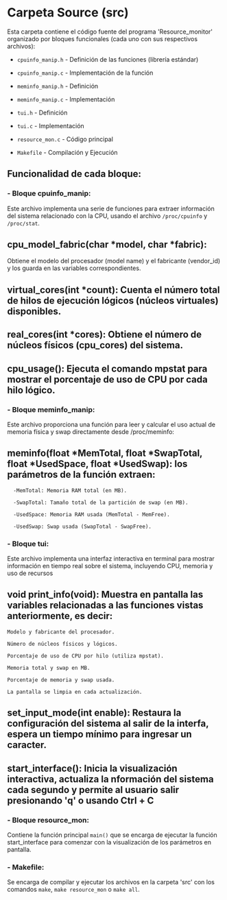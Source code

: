 # **Carpeta Source (src)**

Esta carpeta contiene el código fuente del programa 'Resource_monitor' organizado por bloques funcionales (cada uno con sus respectivos archivos):

- `cpuinfo_manip.h` - Definición de las funciones (librería estándar)

- `cpuinfo_manip.c` - Implementación de la función 

- `meminfo_manip.h` - Definición

- `meminfo_manip.c` - Implementación

- `tui.h` - Definición

- `tui.c` - Implementación

- `resource_mon.c` - Código principal

- `Makefile` - Compilación y Ejecución


## Funcionalidad de cada bloque:

### **- Bloque cpuinfo_manip:**

Este archivo implementa una serie de funciones para extraer información del sistema relacionado con la CPU, usando el archivo `/proc/cpuinfo` y `/proc/stat`. 
  ## cpu_model_fabric(char *model, char *fabric): 
  Obtiene el modelo del procesador (model name) y el fabricante (vendor_id) y    los guarda en las variables correspondientes.

  ## virtual_cores(int *count): Cuenta el número total de hilos de ejecución lógicos (núcleos virtuales) disponibles.

  ## real_cores(int *cores): Obtiene el número de núcleos físicos (cpu_cores) del sistema. 

  ## cpu_usage(): Ejecuta el comando mpstat para mostrar el porcentaje de uso de CPU por cada hilo lógico.

### **- Bloque meminfo_manip:**

Este archivo proporciona una función para leer y calcular el uso actual de memoria física y swap directamente desde /proc/meminfo:

  ## meminfo(float *MemTotal, float *SwapTotal, float *UsedSpace, float *UsedSwap): los parámetros de la función extraen: 
  
      -MemTotal: Memoria RAM total (en MB).
      
      -SwapTotal: Tamaño total de la partición de swap (en MB).
      
      -UsedSpace: Memoria RAM usada (MemTotal - MemFree).
      
      -UsedSwap: Swap usada (SwapTotal - SwapFree).
      
### **- Bloque tui:**
Este archivo implementa una interfaz interactiva en terminal para mostrar información en tiempo real sobre el sistema, incluyendo CPU, memoria y uso de recursos

  ## void print_info(void): Muestra en pantalla las variables relacionadas a las funciones vistas anteriormente, es decir: 
  
    Modelo y fabricante del procesador.
    
    Número de núcleos físicos y lógicos.
    
    Porcentaje de uso de CPU por hilo (utiliza mpstat).

    Memoria total y swap en MB.
    
    Porcentaje de memoria y swap usada.
    
    La pantalla se limpia en cada actualización.

  ## set_input_mode(int enable): Restaura la configuración del sistema al salir de la interfa, espera un tiempo mínimo para ingresar un caracter.  

  ## start_interface(): Inicia la visualización interactiva, actualiza la nformación del sistema cada segundo y permite al usuario salir presionando 'q' o usando Ctrl + C
  
### **- Bloque resource_mon:**

Contiene la función principal `main()` que se encarga de ejecutar la función start_interface para comenzar con la visualización de los parámetros en pantalla. 

### **- Makefile:**

Se encarga de compilar y ejecutar los archivos en la carpeta 'src' con los comandos `make`, `make resource_mon` o `make all`.
